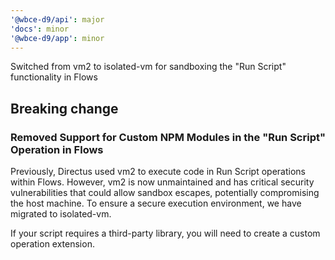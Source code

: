 ```yaml
---
'@wbce-d9/api': major
'docs': minor
'@wbce-d9/app': minor
---
```


Switched from vm2 to isolated-vm for sandboxing the "Run Script" functionality in Flows

## Breaking change

### Removed Support for Custom NPM Modules in the "Run Script" Operation in Flows

Previously, Directus used vm2 to execute code in Run Script operations within Flows. However, vm2 is now unmaintained
and has critical security vulnerabilities that could allow sandbox escapes, potentially compromising the host machine.
To ensure a secure execution environment, we have migrated to isolated-vm.

If your script requires a third-party library, you will need to create a custom operation extension.
